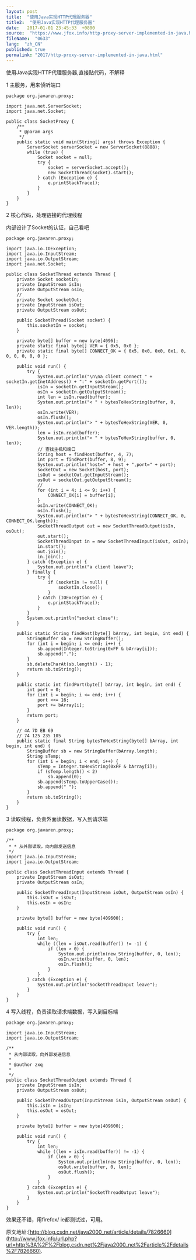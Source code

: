 ```yaml
---
layout: post
title:  "使用Java实现HTTP代理服务器"
title2:  "使用Java实现HTTP代理服务器"
date:   2017-01-01 23:45:33  +0800
source:  "https://www.jfox.info/http-proxy-server-implemented-in-java.html"
fileName:  "0633"
lang:  "zh_CN"
published: true
permalink: "2017/http-proxy-server-implemented-in-java.html"
---
```




使用Java实现HTTP代理服务器,直接贴代码，不解释

1 主服务，用来侦听端口

    package org.javaren.proxy;
    
    import java.net.ServerSocket;
    import java.net.Socket;
    
    public class SocketProxy {
    	/**
    	 * @param args
    	 */
    	public static void main(String[] args) throws Exception {
    		ServerSocket serverSocket = new ServerSocket(8888);
    		while (true) {
    			Socket socket = null;
    			try {
    				socket = serverSocket.accept();
    				new SocketThread(socket).start();
    			} catch (Exception e) {
    				e.printStackTrace();
    			}
    		}
    	}
    }
    

2 核心代码，处理链接的代理线程

内部设计了Socket的认证，自己看吧

    package org.javaren.proxy;
    
    import java.io.IOException;
    import java.io.InputStream;
    import java.io.OutputStream;
    import java.net.Socket;
    
    public class SocketThread extends Thread {
    	private Socket socketIn;
    	private InputStream isIn;
    	private OutputStream osIn;
    	//
    	private Socket socketOut;
    	private InputStream isOut;
    	private OutputStream osOut;
    
    	public SocketThread(Socket socket) {
    		this.socketIn = socket;
    	}
    
    	private byte[] buffer = new byte[4096];
    	private static final byte[] VER = { 0x5, 0x0 };
    	private static final byte[] CONNECT_OK = { 0x5, 0x0, 0x0, 0x1, 0, 0, 0, 0, 0, 0 };
    
    	public void run() {
    		try {
    			System.out.println("\n\na client connect " + socketIn.getInetAddress() + ":" + socketIn.getPort());
    			isIn = socketIn.getInputStream();
    			osIn = socketIn.getOutputStream();
    			int len = isIn.read(buffer);
    			System.out.println("< " + bytesToHexString(buffer, 0, len));
    			osIn.write(VER);
    			osIn.flush();
    			System.out.println("> " + bytesToHexString(VER, 0, VER.length));
    			len = isIn.read(buffer);
    			System.out.println("< " + bytesToHexString(buffer, 0, len));
    			// 查找主机和端口
    			String host = findHost(buffer, 4, 7);
    			int port = findPort(buffer, 8, 9);
    			System.out.println("host=" + host + ",port=" + port);
    			socketOut = new Socket(host, port);
    			isOut = socketOut.getInputStream();
    			osOut = socketOut.getOutputStream();
    			//
    			for (int i = 4; i <= 9; i++) {
    				CONNECT_OK[i] = buffer[i];
    			}
    			osIn.write(CONNECT_OK);
    			osIn.flush();
    			System.out.println("> " + bytesToHexString(CONNECT_OK, 0, CONNECT_OK.length));
    			SocketThreadOutput out = new SocketThreadOutput(isIn, osOut);
    			out.start();
    			SocketThreadInput in = new SocketThreadInput(isOut, osIn);
    			in.start();
    			out.join();
    			in.join();
    		} catch (Exception e) {
    			System.out.println("a client leave");
    		} finally {
    			try {
    				if (socketIn != null) {
    					socketIn.close();
    				}
    			} catch (IOException e) {
    				e.printStackTrace();
    			}
    		}
    		System.out.println("socket close");
    	}
    
    	public static String findHost(byte[] bArray, int begin, int end) {
    		StringBuffer sb = new StringBuffer();
    		for (int i = begin; i <= end; i++) {
    			sb.append(Integer.toString(0xFF & bArray[i]));
    			sb.append(".");
    		}
    		sb.deleteCharAt(sb.length() - 1);
    		return sb.toString();
    	}
    
    	public static int findPort(byte[] bArray, int begin, int end) {
    		int port = 0;
    		for (int i = begin; i <= end; i++) {
    			port <<= 16;
    			port += bArray[i];
    		}
    		return port;
    	}
    
    	// 4A 7D EB 69
    	// 74 125 235 105
    	public static final String bytesToHexString(byte[] bArray, int begin, int end) {
    		StringBuffer sb = new StringBuffer(bArray.length);
    		String sTemp;
    		for (int i = begin; i < end; i++) {
    			sTemp = Integer.toHexString(0xFF & bArray[i]);
    			if (sTemp.length() < 2)
    				sb.append(0);
    			sb.append(sTemp.toUpperCase());
    			sb.append(" ");
    		}
    		return sb.toString();
    	}
    }
    

3  读取线程，负责外面读数据，写入到请求端

    package org.javaren.proxy;
    
    /**
     * * 从外部读取，向内部发送信息
     */
    import java.io.InputStream;
    import java.io.OutputStream;
    
    public class SocketThreadInput extends Thread {
    	private InputStream isOut;
    	private OutputStream osIn;
    
    	public SocketThreadInput(InputStream isOut, OutputStream osIn) {
    		this.isOut = isOut;
    		this.osIn = osIn;
    	}
    
    	private byte[] buffer = new byte[409600];
    
    	public void run() {
    		try {
    			int len;
    			while ((len = isOut.read(buffer)) != -1) {
    				if (len > 0) {
    					System.out.println(new String(buffer, 0, len));
    					osIn.write(buffer, 0, len);
    					osIn.flush();
    				}
    			}
    		} catch (Exception e) {
    			System.out.println("SocketThreadInput leave");
    		}
    	}
    }
    

4 写入线程，负责读取请求端数据，写入到目标端

    package org.javaren.proxy;
    
    import java.io.InputStream;
    import java.io.OutputStream;
    
    /**
     * 从内部读取，向外部发送信息
     * 
     * @author zxq
     * 
     */
    public class SocketThreadOutput extends Thread {
    	private InputStream isIn;
    	private OutputStream osOut;
    
    	public SocketThreadOutput(InputStream isIn, OutputStream osOut) {
    		this.isIn = isIn;
    		this.osOut = osOut;
    	}
    
    	private byte[] buffer = new byte[409600];
    
    	public void run() {
    		try {
    			int len;
    			while ((len = isIn.read(buffer)) != -1) {
    				if (len > 0) {
    					System.out.println(new String(buffer, 0, len));
    					osOut.write(buffer, 0, len);
    					osOut.flush();
    				}
    			}
    		} catch (Exception e) {
    			System.out.println("SocketThreadOutput leave");
    		}
    	}
    }

效果还不错，用firefox/ ie都测试过，可用。

原文地址:[http://blog.csdn.net/java2000_net/article/details/7826660](http://www.jfox.info/url.php?url=http%3A%2F%2Fblog.csdn.net%2Fjava2000_net%2Farticle%2Fdetails%2F7826660).
